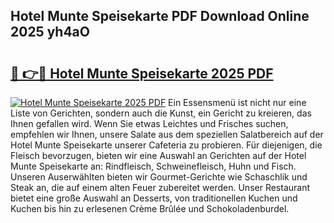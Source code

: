 ## Hotel Munte Speisekarte PDF Download Online 2025 yh4aO

# <h2><a href="http://gce9tzz.nevu.top/?p=Hotel+Munte+Speisekarte">🔗 👉🔴 Hotel Munte Speisekarte 2025 PDF</a></h2>

[![Hotel Munte Speisekarte 2025 PDF](https://i.imgur.com/dBaPXMq.png)](http://gce9tzz.nevu.top/?p=Hotel+Munte+Speisekarte)
Ein Essensmenü ist nicht nur eine Liste von Gerichten, sondern auch die Kunst, ein Gericht zu kreieren, das Ihnen gefallen wird. Wenn Sie etwas Leichtes und Frisches suchen, empfehlen wir Ihnen, unsere Salate aus dem speziellen Salatbereich auf der Hotel Munte Speisekarte unserer Cafeteria zu probieren. Für diejenigen, die Fleisch bevorzugen, bieten wir eine Auswahl an Gerichten auf der Hotel Munte Speisekarte an: Rindfleisch, Schweinefleisch, Huhn und Fisch. Unseren Auserwählten bieten wir Gourmet-Gerichte wie Schaschlik und Steak an, die auf einem alten Feuer zubereitet werden. Unser Restaurant bietet eine große Auswahl an Desserts, von traditionellen Kuchen und Kuchen bis hin zu erlesenen Crème Brûlée und Schokoladenburdel.
